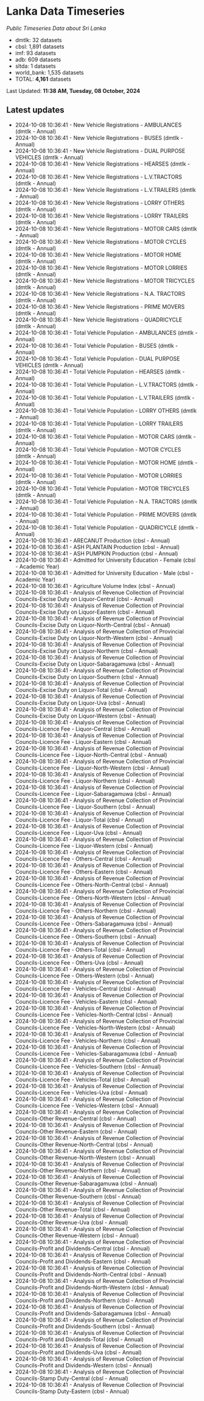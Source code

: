 # Lanka Data Timeseries
*Public Timeseries Data about Sri Lanka*

* dmtlk: 32 datasets
* cbsl: 1,891 datasets
* imf: 93 datasets
* adb: 609 datasets
* sltda: 1 datasets
* world_bank: 1,535 datasets
* TOTAL: **4,161** datasets

Last Updated: **11:38 AM, Tuesday, 08 October, 2024**

## Latest updates

* 2024-10-08 10:36:41 - New Vehicle Registrations - AMBULANCES (dmtlk - Annual)
* 2024-10-08 10:36:41 - New Vehicle Registrations - BUSES (dmtlk - Annual)
* 2024-10-08 10:36:41 - New Vehicle Registrations - DUAL PURPOSE VEHICLES (dmtlk - Annual)
* 2024-10-08 10:36:41 - New Vehicle Registrations - HEARSES (dmtlk - Annual)
* 2024-10-08 10:36:41 - New Vehicle Registrations - L.V.TRACTORS (dmtlk - Annual)
* 2024-10-08 10:36:41 - New Vehicle Registrations - L.V.TRAILERS (dmtlk - Annual)
* 2024-10-08 10:36:41 - New Vehicle Registrations - LORRY OTHERS (dmtlk - Annual)
* 2024-10-08 10:36:41 - New Vehicle Registrations - LORRY TRAILERS (dmtlk - Annual)
* 2024-10-08 10:36:41 - New Vehicle Registrations - MOTOR CARS (dmtlk - Annual)
* 2024-10-08 10:36:41 - New Vehicle Registrations - MOTOR CYCLES (dmtlk - Annual)
* 2024-10-08 10:36:41 - New Vehicle Registrations - MOTOR HOME (dmtlk - Annual)
* 2024-10-08 10:36:41 - New Vehicle Registrations - MOTOR LORRIES (dmtlk - Annual)
* 2024-10-08 10:36:41 - New Vehicle Registrations - MOTOR TRICYCLES (dmtlk - Annual)
* 2024-10-08 10:36:41 - New Vehicle Registrations - N.A. TRACTORS (dmtlk - Annual)
* 2024-10-08 10:36:41 - New Vehicle Registrations - PRIME MOVERS (dmtlk - Annual)
* 2024-10-08 10:36:41 - New Vehicle Registrations - QUADRICYCLE (dmtlk - Annual)
* 2024-10-08 10:36:41 - Total Vehicle Population - AMBULANCES (dmtlk - Annual)
* 2024-10-08 10:36:41 - Total Vehicle Population - BUSES (dmtlk - Annual)
* 2024-10-08 10:36:41 - Total Vehicle Population - DUAL PURPOSE VEHICLES (dmtlk - Annual)
* 2024-10-08 10:36:41 - Total Vehicle Population - HEARSES (dmtlk - Annual)
* 2024-10-08 10:36:41 - Total Vehicle Population - L.V.TRACTORS (dmtlk - Annual)
* 2024-10-08 10:36:41 - Total Vehicle Population - L.V.TRAILERS (dmtlk - Annual)
* 2024-10-08 10:36:41 - Total Vehicle Population - LORRY OTHERS (dmtlk - Annual)
* 2024-10-08 10:36:41 - Total Vehicle Population - LORRY TRAILERS (dmtlk - Annual)
* 2024-10-08 10:36:41 - Total Vehicle Population - MOTOR CARS (dmtlk - Annual)
* 2024-10-08 10:36:41 - Total Vehicle Population - MOTOR CYCLES (dmtlk - Annual)
* 2024-10-08 10:36:41 - Total Vehicle Population - MOTOR HOME (dmtlk - Annual)
* 2024-10-08 10:36:41 - Total Vehicle Population - MOTOR LORRIES (dmtlk - Annual)
* 2024-10-08 10:36:41 - Total Vehicle Population - MOTOR TRICYCLES (dmtlk - Annual)
* 2024-10-08 10:36:41 - Total Vehicle Population - N.A. TRACTORS (dmtlk - Annual)
* 2024-10-08 10:36:41 - Total Vehicle Population - PRIME MOVERS (dmtlk - Annual)
* 2024-10-08 10:36:41 - Total Vehicle Population - QUADRICYCLE (dmtlk - Annual)
* 2024-10-08 10:36:41 - ARECANUT Production (cbsl - Annual)
* 2024-10-08 10:36:41 - ASH PLANTAIN Production (cbsl - Annual)
* 2024-10-08 10:36:41 - ASH PUMPKIN Production (cbsl - Annual)
* 2024-10-08 10:36:41 - Admitted for University Education - Female (cbsl - Academic Year)
* 2024-10-08 10:36:41 - Admitted for University Education - Male (cbsl - Academic Year)
* 2024-10-08 10:36:41 - Agriculture Volume Index (cbsl - Annual)
* 2024-10-08 10:36:41 - Analysis of Revenue Collection of Provincial Councils-Excise Duty on Liquor-Central (cbsl - Annual)
* 2024-10-08 10:36:41 - Analysis of Revenue Collection of Provincial Councils-Excise Duty on Liquor-Eastern (cbsl - Annual)
* 2024-10-08 10:36:41 - Analysis of Revenue Collection of Provincial Councils-Excise Duty on Liquor-North-Central (cbsl - Annual)
* 2024-10-08 10:36:41 - Analysis of Revenue Collection of Provincial Councils-Excise Duty on Liquor-North-Western (cbsl - Annual)
* 2024-10-08 10:36:41 - Analysis of Revenue Collection of Provincial Councils-Excise Duty on Liquor-Northern (cbsl - Annual)
* 2024-10-08 10:36:41 - Analysis of Revenue Collection of Provincial Councils-Excise Duty on Liquor-Sabaragamuwa (cbsl - Annual)
* 2024-10-08 10:36:41 - Analysis of Revenue Collection of Provincial Councils-Excise Duty on Liquor-Southern (cbsl - Annual)
* 2024-10-08 10:36:41 - Analysis of Revenue Collection of Provincial Councils-Excise Duty on Liquor-Total (cbsl - Annual)
* 2024-10-08 10:36:41 - Analysis of Revenue Collection of Provincial Councils-Excise Duty on Liquor-Uva (cbsl - Annual)
* 2024-10-08 10:36:41 - Analysis of Revenue Collection of Provincial Councils-Excise Duty on Liquor-Western (cbsl - Annual)
* 2024-10-08 10:36:41 - Analysis of Revenue Collection of Provincial Councils-Licence Fee - Liquor-Central (cbsl - Annual)
* 2024-10-08 10:36:41 - Analysis of Revenue Collection of Provincial Councils-Licence Fee - Liquor-Eastern (cbsl - Annual)
* 2024-10-08 10:36:41 - Analysis of Revenue Collection of Provincial Councils-Licence Fee - Liquor-North-Central (cbsl - Annual)
* 2024-10-08 10:36:41 - Analysis of Revenue Collection of Provincial Councils-Licence Fee - Liquor-North-Western (cbsl - Annual)
* 2024-10-08 10:36:41 - Analysis of Revenue Collection of Provincial Councils-Licence Fee - Liquor-Northern (cbsl - Annual)
* 2024-10-08 10:36:41 - Analysis of Revenue Collection of Provincial Councils-Licence Fee - Liquor-Sabaragamuwa (cbsl - Annual)
* 2024-10-08 10:36:41 - Analysis of Revenue Collection of Provincial Councils-Licence Fee - Liquor-Southern (cbsl - Annual)
* 2024-10-08 10:36:41 - Analysis of Revenue Collection of Provincial Councils-Licence Fee - Liquor-Total (cbsl - Annual)
* 2024-10-08 10:36:41 - Analysis of Revenue Collection of Provincial Councils-Licence Fee - Liquor-Uva (cbsl - Annual)
* 2024-10-08 10:36:41 - Analysis of Revenue Collection of Provincial Councils-Licence Fee - Liquor-Western (cbsl - Annual)
* 2024-10-08 10:36:41 - Analysis of Revenue Collection of Provincial Councils-Licence Fee - Others-Central (cbsl - Annual)
* 2024-10-08 10:36:41 - Analysis of Revenue Collection of Provincial Councils-Licence Fee - Others-Eastern (cbsl - Annual)
* 2024-10-08 10:36:41 - Analysis of Revenue Collection of Provincial Councils-Licence Fee - Others-North-Central (cbsl - Annual)
* 2024-10-08 10:36:41 - Analysis of Revenue Collection of Provincial Councils-Licence Fee - Others-North-Western (cbsl - Annual)
* 2024-10-08 10:36:41 - Analysis of Revenue Collection of Provincial Councils-Licence Fee - Others-Northern (cbsl - Annual)
* 2024-10-08 10:36:41 - Analysis of Revenue Collection of Provincial Councils-Licence Fee - Others-Sabaragamuwa (cbsl - Annual)
* 2024-10-08 10:36:41 - Analysis of Revenue Collection of Provincial Councils-Licence Fee - Others-Southern (cbsl - Annual)
* 2024-10-08 10:36:41 - Analysis of Revenue Collection of Provincial Councils-Licence Fee - Others-Total (cbsl - Annual)
* 2024-10-08 10:36:41 - Analysis of Revenue Collection of Provincial Councils-Licence Fee - Others-Uva (cbsl - Annual)
* 2024-10-08 10:36:41 - Analysis of Revenue Collection of Provincial Councils-Licence Fee - Others-Western (cbsl - Annual)
* 2024-10-08 10:36:41 - Analysis of Revenue Collection of Provincial Councils-Licence Fee - Vehicles-Central (cbsl - Annual)
* 2024-10-08 10:36:41 - Analysis of Revenue Collection of Provincial Councils-Licence Fee - Vehicles-Eastern (cbsl - Annual)
* 2024-10-08 10:36:41 - Analysis of Revenue Collection of Provincial Councils-Licence Fee - Vehicles-North-Central (cbsl - Annual)
* 2024-10-08 10:36:41 - Analysis of Revenue Collection of Provincial Councils-Licence Fee - Vehicles-North-Western (cbsl - Annual)
* 2024-10-08 10:36:41 - Analysis of Revenue Collection of Provincial Councils-Licence Fee - Vehicles-Northern (cbsl - Annual)
* 2024-10-08 10:36:41 - Analysis of Revenue Collection of Provincial Councils-Licence Fee - Vehicles-Sabaragamuwa (cbsl - Annual)
* 2024-10-08 10:36:41 - Analysis of Revenue Collection of Provincial Councils-Licence Fee - Vehicles-Southern (cbsl - Annual)
* 2024-10-08 10:36:41 - Analysis of Revenue Collection of Provincial Councils-Licence Fee - Vehicles-Total (cbsl - Annual)
* 2024-10-08 10:36:41 - Analysis of Revenue Collection of Provincial Councils-Licence Fee - Vehicles-Uva (cbsl - Annual)
* 2024-10-08 10:36:41 - Analysis of Revenue Collection of Provincial Councils-Licence Fee - Vehicles-Western (cbsl - Annual)
* 2024-10-08 10:36:41 - Analysis of Revenue Collection of Provincial Councils-Other Revenue-Central (cbsl - Annual)
* 2024-10-08 10:36:41 - Analysis of Revenue Collection of Provincial Councils-Other Revenue-Eastern (cbsl - Annual)
* 2024-10-08 10:36:41 - Analysis of Revenue Collection of Provincial Councils-Other Revenue-North-Central (cbsl - Annual)
* 2024-10-08 10:36:41 - Analysis of Revenue Collection of Provincial Councils-Other Revenue-North-Western (cbsl - Annual)
* 2024-10-08 10:36:41 - Analysis of Revenue Collection of Provincial Councils-Other Revenue-Northern (cbsl - Annual)
* 2024-10-08 10:36:41 - Analysis of Revenue Collection of Provincial Councils-Other Revenue-Sabaragamuwa (cbsl - Annual)
* 2024-10-08 10:36:41 - Analysis of Revenue Collection of Provincial Councils-Other Revenue-Southern (cbsl - Annual)
* 2024-10-08 10:36:41 - Analysis of Revenue Collection of Provincial Councils-Other Revenue-Total (cbsl - Annual)
* 2024-10-08 10:36:41 - Analysis of Revenue Collection of Provincial Councils-Other Revenue-Uva (cbsl - Annual)
* 2024-10-08 10:36:41 - Analysis of Revenue Collection of Provincial Councils-Other Revenue-Western (cbsl - Annual)
* 2024-10-08 10:36:41 - Analysis of Revenue Collection of Provincial Councils-Profit and Dividends-Central (cbsl - Annual)
* 2024-10-08 10:36:41 - Analysis of Revenue Collection of Provincial Councils-Profit and Dividends-Eastern (cbsl - Annual)
* 2024-10-08 10:36:41 - Analysis of Revenue Collection of Provincial Councils-Profit and Dividends-North-Central (cbsl - Annual)
* 2024-10-08 10:36:41 - Analysis of Revenue Collection of Provincial Councils-Profit and Dividends-North-Western (cbsl - Annual)
* 2024-10-08 10:36:41 - Analysis of Revenue Collection of Provincial Councils-Profit and Dividends-Northern (cbsl - Annual)
* 2024-10-08 10:36:41 - Analysis of Revenue Collection of Provincial Councils-Profit and Dividends-Sabaragamuwa (cbsl - Annual)
* 2024-10-08 10:36:41 - Analysis of Revenue Collection of Provincial Councils-Profit and Dividends-Southern (cbsl - Annual)
* 2024-10-08 10:36:41 - Analysis of Revenue Collection of Provincial Councils-Profit and Dividends-Total (cbsl - Annual)
* 2024-10-08 10:36:41 - Analysis of Revenue Collection of Provincial Councils-Profit and Dividends-Uva (cbsl - Annual)
* 2024-10-08 10:36:41 - Analysis of Revenue Collection of Provincial Councils-Profit and Dividends-Western (cbsl - Annual)
* 2024-10-08 10:36:41 - Analysis of Revenue Collection of Provincial Councils-Stamp Duty-Central (cbsl - Annual)
* 2024-10-08 10:36:41 - Analysis of Revenue Collection of Provincial Councils-Stamp Duty-Eastern (cbsl - Annual)